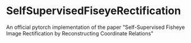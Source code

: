 # SelfSupervisedFiseyeRectification
An official pytorch implementation of the paper "Self-Supervised Fisheye Image Rectification by Reconstructing Coordinate Relations"

